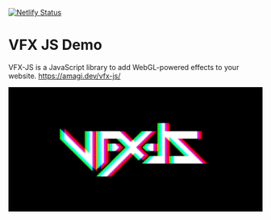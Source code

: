 [![Netlify Status](https://api.netlify.com/api/v1/badges/ca1f81ce-4ca7-4df6-8cac-336ade8592d1/deploy-status)](https://app.netlify.com/sites/vfxjs-demo/deploys)

# VFX JS Demo
VFX-JS is a JavaScript library to add WebGL-powered effects to your website.
https://amagi.dev/vfx-js/

<a href="https://vfxjs-demo.netlify.app" target="_blank">
    <img src="./img/screen.jpg" alt="Project preview">
</a>